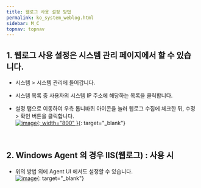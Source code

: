 ```yaml
---
title: 웹로그 사용 설정 방법
permalink: ko_system_weblog.html
sidebar: M_C
topnav: topnav
---
```


## 1. 웹로그 사용 설정은 시스템 관리 페이지에서 할 수 있습니다.

- 시스템 > 시스템 관리에 들어갑니다.

- 시스템 목록 중 사용자의 시스템 IP 주소에 해당하는 목록을 클릭합니다.

- 설정 탭으로 이동하여 우측 톱니바퀴 아이콘을 눌러 웹로그 수집에 체크한 뒤, 수정 > 확인 버튼을 클릭합니다.   
[![image](/docs/images/Manual/siem/weblog/1.png){: width="800" }](/docs/images/Manual/siem/weblog/1.png){: target="_blank"}

 
<br />

## 2. Windows Agent 의 경우 IIS(웹로그) : 사용 시

- 위의 방법 외에 Agent UI 에서도 설정할 수 있습니다.   
[![image](/docs/images/Manual/siem/weblog/2.png)](/docs/images/Manual/siem/weblog/2.png){: target="_blank"}

<br />

<!--

- 웹로그 수집에 체크한 뒤, 잠시 기다리시면 [Visual C++ 재배포 가능 패키지] 설치 알림 창이 뜨게 됩니다.   
[![image](/docs/images/Manual/siem/weblog/3.png)](/docs/images/Manual/siem/weblog/3.png){: target="_blank"}

<br />

- [확인]을 클릭해 두 번째 하단의 이미지와 같이 재배포 가능 패키지를 설치하시면 웹 로그 취합기능을 정상적으로 사용하실 수 있습니다. x64와 x86을 각각 설치하게 됩니다.   
[![image](/docs/images/Manual/siem/weblog/5.png)](/docs/images/Manual/siem/weblog/5.png){: target="_blank"}

-->